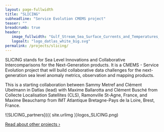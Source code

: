 ```yaml
---
layout: page-fullwidth
title: "SLICING"
subheadline: "Service Evolution CMEMS project"
teaser: ""
breadcrumb: true
header:
   image_fullwidth: "Gulf_Stream_Sea_Surface_Currents_and_Temperatures_NASA_SVS.jpg"
   logoalt: "logo_datlas_white_big.svg"
permalink: /projects/slicing/
---
```


SLICING  stands for Sea Level Innovations and Collaborative Intercomparisons for the Next-Generation products. It is a CMEMS - Service Evolution project that will  build collaborative data challenges for the next-generation sea level anomaly metrics, observation and mapping products.

This is a starting collaboration between Sammy Metref and Clément Ubelmann in Datlas (lead) with Maxime Ballarotta and Clément Busché from Collecte Localisation Satellites (CLS), Ramonville St-Agne, France, and  Maxime Beauchamp from IMT Atlantique Bretagne-Pays de la Loire, Brest, France.

![SLICING_partners]({{ site.urlimg }}logos_SLICING.png)


<a class="radius button small" href="{{ site.url }}{{ site.baseurl }}/expertise/">Read about other projects ›</a>


